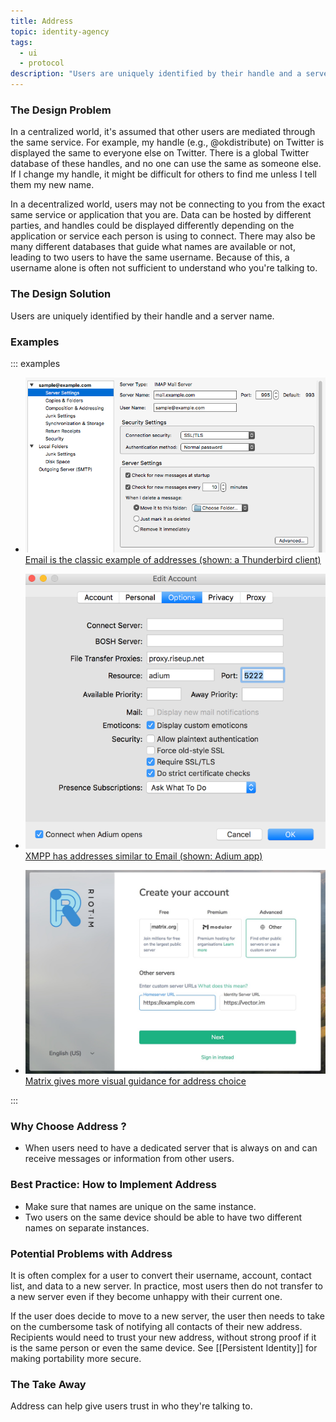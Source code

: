 ```yaml
---
title: Address
topic: identity-agency
tags:
  - ui
  - protocol
description: "Users are uniquely identified by their handle and a server name."
---
```


### The Design Problem

In a centralized world, it's assumed that other users are mediated through the
same service. For example, my handle (e.g., @okdistribute) on Twitter is
displayed the same to everyone else on Twitter. There is a global Twitter
database of these handles, and no one can use the same as someone else. If
I change my handle, it might be difficult for others to find me unless I tell
them my new name.

In a decentralized world, users may not be connecting to you from the exact
same service or application that you are. Data can be hosted by different
parties, and handles could be displayed differently depending on the
application or service each person is using to connect. There may also be many
different databases that guide what names are available or not, leading
to two users to have the same username. Because of this, a username alone is
often not sufficient to understand who you're talking to.

### The Design Solution

Users are uniquely identified by their handle and a server name.

### Examples

::: examples

- [![Address in Email](address-thunderbird.png) Email is the classic example of addresses (shown: a Thunderbird client)](address-thunderbird.png)

- [![Address in Adium](address-adium.png) XMPP has addresses similar to Email (shown: Adium app)](address-adium.png)

- [![Address in Matrix](address-matrix.png) Matrix gives more visual guidance for address choice](address-matrix.png)

:::

### Why Choose Address ?

- When users need to have a dedicated server that is always on and can receive messages or information from other users.

### Best Practice: How to Implement Address

- Make sure that names are unique on the same instance.
- Two users on the same device should be able to have two different
  names on separate instances.

### Potential Problems with Address

It is often complex for a user to convert their username, account, contact list, and data to a new server. In practice, most users then do not transfer to a new server even if they become unhappy with their current one.

If the user does decide to move to a new server, the user then needs to take on
the cumbersome task of notifying all contacts of their new address. Recipients
would need to trust your new address, without strong proof if it is the same
person or even the same device. See [[Persistent
Identity]] for making portability more secure.

### The Take Away

Address can help give users trust in who they're talking to.
